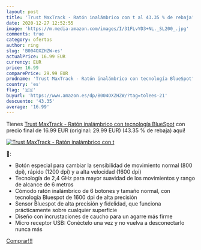 ```yaml
---
layout: post
title: 'Trust MaxTrack - Ratón inalámbrico con t al 43.35 % de rebaja'
date: 2020-12-27 12:52:55
image: 'https://m.media-amazon.com/images/I/31FLvYD3+NL._SL200_.jpg'
comments: true
category: ofertas
author: ring
slug: 'B004OXZHZW-es'
actualPrice: 16.99 EUR
currency: EUR
price: 16.99
comparePrice: 29.99 EUR
prodname: 'Trust MaxTrack - Ratón inalámbrico con tecnología BlueSpot'
country: 'es'
flag: '🇪🇸'
buyurl: 'https://www.amazon.es/dp/B004OXZHZW/?tag=tolees-21'
descuento: '43.35'
average: '16.99'
---
```


Tienes [Trust MaxTrack - Ratón inalámbrico con tecnología BlueSpot](https://www.amazon.es/dp/B004OXZHZW/?tag=tolees-21) con precio final de  16.99 EUR (original: 29.99 EUR) (43.35 %  de rebaja) aqui!

[![Trust MaxTrack - Ratón inalámbrico con t](https://m.media-amazon.com/images/I/31FLvYD3+NL._SL200_.jpg)](https://www.amazon.es/dp/B004OXZHZW/?tag=tolees-21)

🔎:

- Botón especial para cambiar la sensibilidad de movimiento normal (800 dpi), rápido (1200 dpi) y a alta velocidad (1600 dpi)
- Tecnología de 2,4 GHz para mayor suavidad de los movimientos y rango de alcance de 6 metros
- Cómodo ratón inalámbrico de 6 botones y tamaño normal, con tecnología Bluespot de 1600 dpi de alta precisión
- Sensor Bluespot de alta precisión y fidelidad, que funciona prácticamente sobre cualquier superficie
- Diseño con incrustaciones de caucho para un agarre más firme
- Micro receptor USB: Conéctelo una vez y no vuelva a desconectarlo nunca más

[Comprar!!!](https://www.amazon.es/dp/B004OXZHZW/?tag=tolees-21)

